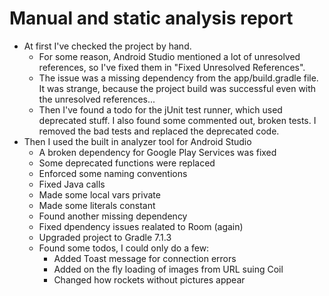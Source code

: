 # Manual and static analysis report

* At first I've checked the project by hand.
  * For some reason, Android Studio mentioned a lot of unresolved references, so I've fixed them in "Fixed Unresolved References".
  * The issue was a missing dependency from the app/build.gradle file. It was strange, because the project build was successful even with the unresolved references...  
  * Then I've found a todo for the jUnit test runner, which used deprecated stuff. I also found some commented out, broken tests. I removed the bad tests and replaced the deprecated code.
* Then I used the built in analyzer tool for Android Studio
  * A broken dependency for Google Play Services was fixed
  * Some deprecated functions were replaced
  * Enforced some naming conventions
  * Fixed Java calls
  * Made some local vars private
  * Made some literals constant
  * Found another missing dependency
  * Fixed dpendency issues realated to Room (again)
  * Upgraded project to Gradle 7.1.3
  * Found some todos, I could only do a few:
    * Added Toast message for connection errors
    * Added on the fly loading of images from URL suing Coil
    * Changed how rockets without pictures appear
